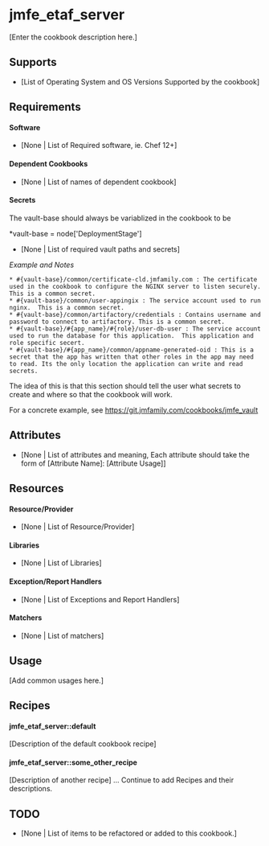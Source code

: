 jmfe_etaf_server
================
[Enter the cookbook description here.]

Supports
------------
* [List of Operating System and OS Versions Supported by the cookbook]

Requirements
------------
#### Software
* [None | List of Required software, ie. Chef 12+]

#### Dependent Cookbooks
* [None | List of names of dependent cookbook]

#### Secrets
The vault-base should always be variablized in the cookbook to be

*vault-base = node['DeploymentStage']

* [None | List of required vault paths and secrets]

*Example and Notes*
```
* #{vault-base}/common/certificate-cld.jmfamily.com : The certificate used in the cookbook to configure the NGINX server to listen securely.  This is a common secret.
* #{vault-base}/common/user-appingix : The service account used to run nginx.  This is a common secret.
* #{vault-base}/common/artifactory/credentials : Contains username and password to connect to artifactory. This is a common secret.
* #{vault-base}/#{app_name}/#{role}/user-db-user : The service account used to run the database for this application.  This application and role specific secert.
* #{vault-base}/#{app_name}/common/appname-generated-oid : This is a secret that the app has written that other roles in the app may need to read. Its the only location the application can write and read secrets.
```
The idea of this is that this section should tell the user what secrets to create and where so that the cookbook will work.

For a concrete example, see https://git.jmfamily.com/cookbooks/jmfe_vault

Attributes
-------------
* [None | List of attributes and meaning, Each attribute should take the form of [Attribute Name]: [Attribute Usage]]

Resources
-------------
#### Resource/Provider
* [None | List of Resource/Provider]

#### Libraries
* [None | List of Libraries]

#### Exception/Report Handlers
* [None | List of Exceptions and Report Handlers]

#### Matchers
* [None | List of matchers]

Usage
-------------
[Add common usages here.]

Recipes
-------------
#### jmfe_etaf_server::default
[Description of the default cookbook recipe]

#### jmfe_etaf_server::some_other_recipe
[Description of another recipe]
... Continue to add Recipes and their descriptions.

TODO
-------------
* [None | List of items to be refactored or added to this cookbook.]
